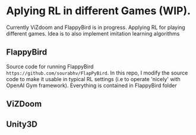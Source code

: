 # Aplying RL in different Games (WIP). 
Currently ViZdoom and FlappyBird is in progress.
Applying RL for playing different games. Idea is to also implement imitation learning algorithms


## FlappyBird 
Source code for running FlappyBird `https://github.com/sourabhv/FlapPyBird`. 
In this repo, I modify the source code to make it usable in typical RL settings (i.e to operate 'nicely' with OpenAI Gym framework). Everything is contained in FlappyBird folder


## ViZDoom

## Unity3D
